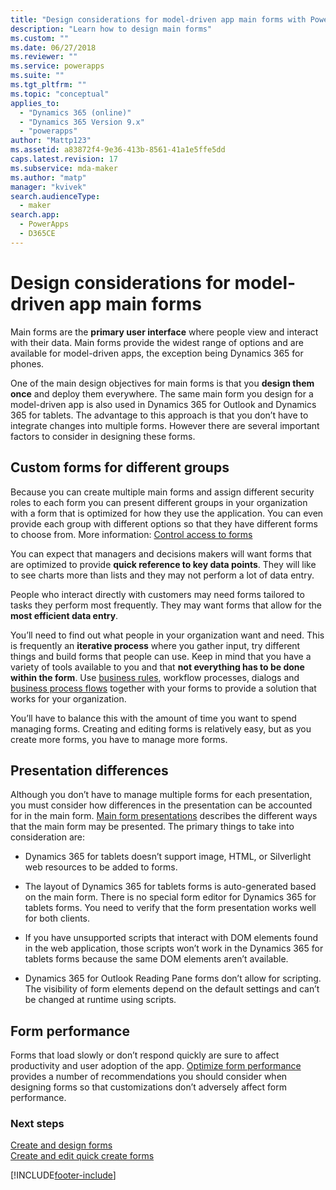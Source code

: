 ```yaml
---
title: "Design considerations for model-driven app main forms with Power Apps | MicrosoftDocs"
description: "Learn how to design main forms"
ms.custom: ""
ms.date: 06/27/2018
ms.reviewer: ""
ms.service: powerapps
ms.suite: ""
ms.tgt_pltfrm: ""
ms.topic: "conceptual"
applies_to: 
  - "Dynamics 365 (online)"
  - "Dynamics 365 Version 9.x"
  - "powerapps"
author: "Mattp123"
ms.assetid: a83872f4-9e36-413b-8561-41a1e5ffe5dd
caps.latest.revision: 17
ms.subservice: mda-maker
ms.author: "matp"
manager: "kvivek"
search.audienceType: 
  - maker
search.app: 
  - PowerApps
  - D365CE
---
```

# Design considerations for model-driven app main forms

Main forms are the **primary user interface** where people view and interact with their data. Main forms provide the widest range of options and are available for model-driven apps, the exception being Dynamics 365 for phones.  
  
 One of the main design objectives for main forms is that you **design them once** and deploy them everywhere. The same main form you design for a model-driven app is also used in Dynamics 365 for Outlook and Dynamics 365 for tablets. The advantage to this approach is that you don’t have to integrate changes into multiple forms. However there are several important factors to consider in designing these forms.  
  
<a name="BKMK_CustomFormsForGroups"></a>   

## Custom forms for different groups  
 Because you can create multiple main forms and assign different security roles to each form you can present different groups in your organization with a form that is optimized for how they use the application. You can even provide each group with different options so that they have different forms to choose from. More information: [Control access to forms](control-access-forms.md)  
  
 You can expect that managers and decisions makers will want forms that are optimized to provide **quick reference to key data points**. They will like to see charts more than lists and they may not perform a lot of data entry.  
  
 People who interact directly with customers may need forms tailored to tasks they perform most frequently. They may want forms that allow for the **most efficient data entry**.  
  
 You’ll need to find out what people in your organization want and need. This is frequently an **iterative process** where you gather input, try different things and build forms that people can use. Keep in mind that you have a variety of tools available to you and that **not everything has to be done within the form**. Use [business rules](../model-driven-apps/model-driven-app-glossary.md#business-rule), workflow processes, dialogs and [business process flows](../model-driven-apps/model-driven-app-glossary.md#business-process-flow) together with your forms to provide a solution that works for your organization.  
  
 You’ll have to balance this with the amount of time you want to spend managing forms. Creating and editing forms is relatively easy, but as you create more forms, you have to manage more forms.  
  
<a name="BKMK_PresentationDifferences"></a>   
## Presentation differences  
 Although you don’t have to manage multiple forms for each presentation, you must consider how differences in the presentation can be accounted for in the main form. [Main form presentations](main-form-presentations.md) describes the different ways that the main form may be presented. The primary things to take into consideration are:  
  
- Dynamics 365 for tablets doesn’t support image, HTML, or Silverlight web resources to be added to forms.  
  
-   The layout of Dynamics 365 for tablets forms is auto-generated based on the main form. There is no special form editor for Dynamics 365 for tablets forms. You need to verify that the form presentation works well for both clients.  
  
-   If you have unsupported scripts that interact with DOM elements found in the web application, those scripts won’t work in the Dynamics 365 for tablets forms because the same DOM elements aren’t available.  
  
- Dynamics 365 for Outlook Reading Pane forms don’t allow for scripting. The visibility of form elements depend on the default settings and can’t be changed at runtime using scripts.  
  
<a name="BKMK_FormPerformance"></a>   
## Form performance  
 Forms that load slowly or don’t respond quickly are sure to affect productivity and user adoption of the app. [Optimize form performance](optimize-form-performance.md) provides a number of recommendations you should consider when designing forms so that customizations don’t adversely affect form performance.  
  
### Next steps 
 [Create and design forms](create-design-forms.md)    
 [Create and edit quick create forms](create-edit-quick-create-forms.md)   

 


[!INCLUDE[footer-include](../../includes/footer-banner.md)]